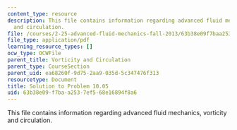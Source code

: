 ```yaml
---
content_type: resource
description: This file contains information regarding advanced fluid mechanics, vorticity
  and circulation.
file: /courses/2-25-advanced-fluid-mechanics-fall-2013/63b38e09f7baa2537ef568e16894f8a6_MIT2_25F13_Solution10.05.pdf
file_type: application/pdf
learning_resource_types: []
ocw_type: OCWFile
parent_title: Vorticity and Circulation
parent_type: CourseSection
parent_uid: ea68260f-9d75-2aa9-035d-5c347476f313
resourcetype: Document
title: Solution to Problem 10.05
uid: 63b38e09-f7ba-a253-7ef5-68e16894f8a6
---
```

This file contains information regarding advanced fluid mechanics, vorticity and circulation.